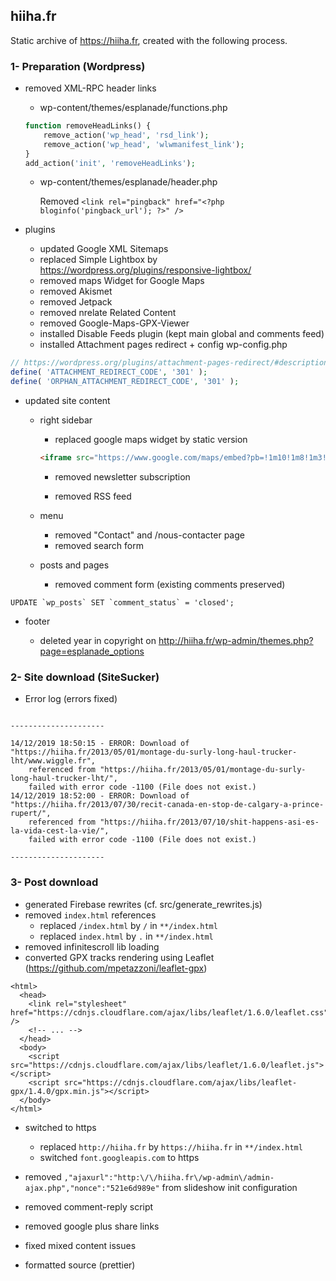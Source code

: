 ## hiiha.fr

Static archive of https://hiiha.fr, created with the following process.

### 1- Preparation (Wordpress)

- removed XML-RPC header links 

  - wp-content/themes/esplanade/functions.php

  ```php
  function removeHeadLinks() {
      remove_action('wp_head', 'rsd_link');
      remove_action('wp_head', 'wlwmanifest_link');
  }
  add_action('init', 'removeHeadLinks');
  
  ```

  - wp-content/themes/esplanade/header.php

    Removed ```<link rel="pingback" href="<?php bloginfo('pingback_url'); ?>" />```

- plugins
  
  - updated Google XML Sitemaps
  - replaced Simple Lightbox by https://wordpress.org/plugins/responsive-lightbox/
  - removed maps Widget for Google Maps
  - removed Akismet
  - removed Jetpack
  - removed nrelate Related Content
  - removed Google-Maps-GPX-Viewer
  - installed Disable Feeds plugin (kept main global and comments feed)
  - installed Attachment pages redirect + config wp-config.php
```php
// https://wordpress.org/plugins/attachment-pages-redirect/#description
define( 'ATTACHMENT_REDIRECT_CODE', '301' );
define( 'ORPHAN_ATTACHMENT_REDIRECT_CODE', '301' );
```
- updated site content
  - right sidebar
    - replaced google maps widget by static version

    ```html
    <iframe src="https://www.google.com/maps/embed?pb=!1m10!1m8!1m3!1d22203.054944783646!2d6.8700947086540145!3d45.92366706370978!3m2!1i1024!2i768!4f13.1!5e0!3m2!1sen!2sde!4v1575223122786!5m2!1sen!2sde" width="250" height="250" frameborder="0" style="border:0;" allowfullscreen=""></iframe>
    ```

    - removed newsletter subscription
    
    - removed RSS feed
  - menu
    - removed "Contact" and /nous-contacter page
    - removed search form
  - posts and pages
    
    - removed comment form (existing comments preserved)
```mysql
UPDATE `wp_posts` SET `comment_status` = 'closed';
```
- footer
  
    - deleted year in copyright on http://hiiha.fr/wp-admin/themes.php?page=esplanade_options

### 2- Site download (SiteSucker)

- Error log (errors fixed)

```

---------------------

14/12/2019 18:50:15 - ERROR: Download of "https://hiiha.fr/2013/05/01/montage-du-surly-long-haul-trucker-lht/www.wiggle.fr",
	referenced from "https://hiiha.fr/2013/05/01/montage-du-surly-long-haul-trucker-lht/",
	failed with error code -1100 (File does not exist.)
14/12/2019 18:52:00 - ERROR: Download of "https://hiiha.fr/2013/07/30/recit-canada-en-stop-de-calgary-a-prince-rupert/",
	referenced from "https://hiiha.fr/2013/07/10/shit-happens-asi-es-la-vida-cest-la-vie/",
	failed with error code -1100 (File does not exist.)

---------------------

```
### 3- Post download

- generated Firebase rewrites (cf. src/generate_rewrites.js)
- removed `index.html` references
  - replaced `/index.html` by `/` in `**/index.html`  
  - replaced `index.html` by `.` in `**/index.html`  
- removed infinitescroll lib loading
- converted GPX tracks rendering using Leaflet (https://github.com/mpetazzoni/leaflet-gpx)
```php+HTML
<html>
  <head>
    <link rel="stylesheet" href="https://cdnjs.cloudflare.com/ajax/libs/leaflet/1.6.0/leaflet.css" />
    <!-- ... -->
  </head>
  <body>
    <script src="https://cdnjs.cloudflare.com/ajax/libs/leaflet/1.6.0/leaflet.js"></script>
    <script src="https://cdnjs.cloudflare.com/ajax/libs/leaflet-gpx/1.4.0/gpx.min.js"></script>
  </body>
</html>

```

- switched to https

  - replaced `http://hiiha.fr` by `https://hiiha.fr` in `**/index.html`  
  - switched `font.googleapis.com` to https

- removed `,"ajaxurl":"http:\/\/hiiha.fr\/wp-admin\/admin-ajax.php","nonce":"521e6d989e"` from slideshow init configuration

- removed comment-reply script

- removed google plus share links

- fixed mixed content issues

- formatted source (prettier)

  

  

  
